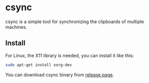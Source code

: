 # csync

csync is a simple tool for synchronizing the clipboards of multiple machines.

## Install

For Linux, the X11 library is needed, you can install it like this:

```bash
sudo apt-get install xorg-dev
```

You can download csync binary from [release page](https://github.com/fioncat/csync/releases).
